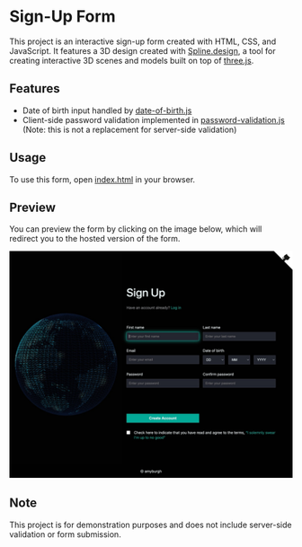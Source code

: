 # Sign-Up Form

This project is an interactive sign-up form created with HTML, CSS, and JavaScript. It features a 3D design created with [Spline.design](https://spline.design/), a tool for creating interactive 3D scenes and models built on top of [three.js](https://threejs.org/).

## Features

- Date of birth input handled by [date-of-birth.js](date-of-birth.js)
- Client-side password validation implemented in [password-validation.js](password-validation.js) (Note: this is not a replacement for server-side validation)

## Usage

To use this form, open [index.html](index.html) in your browser.

## Preview

You can preview the form by clicking on the image below, which will redirect you to the hosted version of the form.

[![Site preview](screenCapture.jpg)](https://amyburgh.github.io/sign-up-form/)

## Note

This project is for demonstration purposes and does not include server-side validation or form submission.
